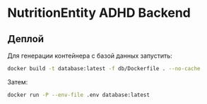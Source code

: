 # NutritionEntity ADHD Backend

## Деплой
Для генерации контейнера с базой данных запустить:

```bash 
docker build -t database:latest -f db/Dockerfile . --no-cache
```

Затем:

```bash 
docker run -P --env-file .env database:latest
```